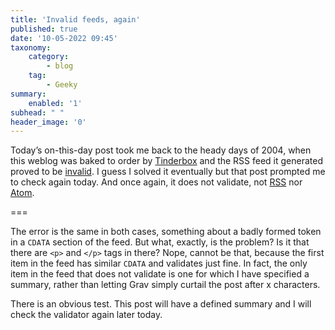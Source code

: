 ```yaml
---
title: 'Invalid feeds, again'
published: true
date: '10-05-2022 09:45'
taxonomy:
    category:
        - blog
    tag:
        - Geeky
summary:
    enabled: '1'
subhead: " "
header_image: '0'
---
```


Today’s on-this-day post took me back to the heady days of 2004, when this weblog was baked to order by [Tinderbox](http://www.eastgate.com/Tinderbox/) and the RSS feed it generated proved to be [invalid](https://jeremycherfas.net/blog/out-of-my-depth). I guess I solved it eventually but that post prompted me to check again today. And once again, it does not validate, not [RSS](https://validator.w3.org/feed/check.cgi?url=https%3A%2F%2Fwww.jeremycherfas.net%2Fblog.rss) nor [Atom](https://validator.w3.org/feed/check.cgi?url=https%3A%2F%2Fwww.jeremycherfas.net%2Fblog.atom).

===

The error is the same in both cases, something about a badly formed token in a `CDATA` section of the feed. But what, exactly, is the problem? Is it that there are `<p>` and `</p>` tags in there? Nope, cannot be that, because the first item in the feed has similar `CDATA` and validates just fine. In fact, the only item in the feed that does not validate is one for which I have specified a summary, rather than letting Grav simply curtail the post after x characters.

There is an obvious test. This post will have a defined summary and I will check the validator again later today.
